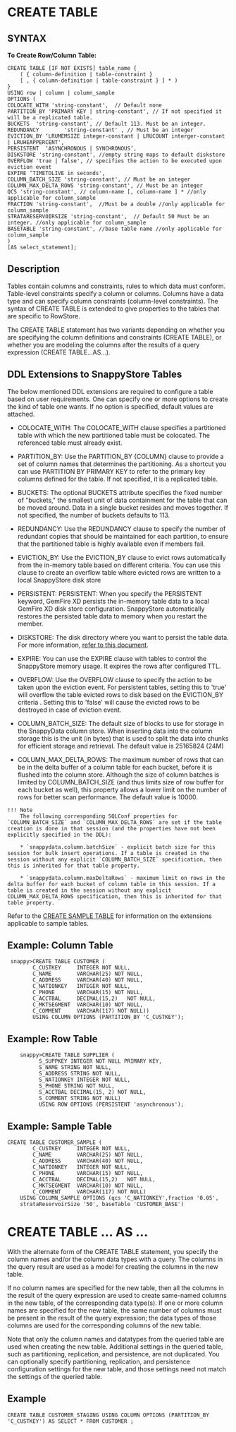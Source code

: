 # CREATE TABLE

## SYNTAX

**To Create Row/Column Table:**

```
CREATE TABLE [IF NOT EXISTS] table_name {
    ( { column-definition | table-constraint }
    [ , { column-definition | table-constraint } ] * )
}
USING row | column | column_sample
OPTIONS (
COLOCATE_WITH 'string-constant',  // Default none
PARTITION_BY 'PRIMARY KEY | string-constant', // If not specified it will be a replicated table.
BUCKETS  'string-constant', // Default 113. Must be an integer.
REDUNDANCY        'string-constant' , // Must be an integer
EVICTION_BY ‘LRUMEMSIZE integer-constant | LRUCOUNT interger-constant | LRUHEAPPERCENT',
PERSISTENT  ‘ASYNCHRONOUS | SYNCHRONOUS’,
DISKSTORE 'string-constant', //empty string maps to default diskstore
OVERFLOW 'true | false', // specifies the action to be executed upon eviction event
EXPIRE ‘TIMETOLIVE in seconds',
COLUMN_BATCH_SIZE 'string-constant', // Must be an integer
COLUMN_MAX_DELTA_ROWS 'string-constant', // Must be an integer
QCS 'string-constant', // column-name [, column-name ] * //only applicable for column_sample
FRACTION 'string-constant',  //Must be a double //only applicable for column_sample
STRATARESERVOIRSIZE 'string-constant',  // Default 50 Must be an integer. //only applicable for column_sample
BASETABLE 'string-constant', //base table name //only applicable for column_sample
)
[AS select_statement];
```

## Description

Tables contain columns and constraints, rules to which data must conform. Table-level constraints specify a column or columns. Columns have a data type and can specify column constraints (column-level constraints). The syntax of CREATE TABLE is extended to give properties to the tables that are specific to RowStore.

The CREATE TABLE statement has two variants depending on whether you are specifying the column definitions and constraints (CREATE TABLE), or whether you are modeling the columns after the results of a query expression (CREATE TABLE…AS…).

<a id="ddl"></a>
## DDL Extensions to SnappyStore Tables
The below mentioned DDL extensions are required to configure a table based on user requirements. One can specify one or more options to create the kind of table one wants. If no option is specified, default values are attached. 

   * COLOCATE_WITH: The COLOCATE_WITH clause specifies a partitioned table with which the new partitioned table must be colocated. The referenced table must already exist.

   * PARTITION_BY: Use the PARTITION_BY {COLUMN} clause to provide a set of column names that determines the partitioning. As a shortcut you can use PARTITION BY PRIMARY KEY to refer to the primary key columns defined for the table. If not specified, it is a replicated table.

   * BUCKETS: The optional BUCKETS attribute specifies the fixed number of "buckets," the smallest unit of data containment for the table that can be moved around. Data in a single bucket resides and moves together. If not specified, the number of buckets defaults to 113.

   * REDUNDANCY: Use the REDUNDANCY clause to specify the number of redundant copies that should be maintained for each partition, to ensure that the partitioned table is highly available even if members fail.

   * EVICTION_BY: Use the EVICTION_BY clause to evict rows automatically from the in-memory table based on different criteria. You can use this clause to create an overflow table where evicted rows are written to a local SnappyStore disk store

   * PERSISTENT:  PERSISTENT: When you specify the PERSISTENT keyword, GemFire XD persists the in-memory table data to a local GemFire XD disk store configuration. SnappyStore automatically restores the persisted table data to memory when you restart the member.

   * DISKSTORE: The disk directory where you want to persist the table data. For more information, [refer to this document](create-diskstore.md).

   * EXPIRE: You can use the EXPIRE clause with tables to control the SnappyStore memory usage. It expires the rows after configured TTL.

   * OVERFLOW: Use the OVERFLOW clause to specify the action to be taken upon the eviction event. For persistent tables, setting this to 'true' will overflow the table evicted rows to disk based on the EVICTION_BY criteria . Setting this to 'false' will cause the evicted rows to be destroyed in case of eviction event.

   * COLUMN_BATCH_SIZE: The default size of blocks to use for storage in the SnappyData column store. When inserting data into the column storage this is the unit (in bytes) that is used to split the data into chunks for efficient storage and retrieval. The default value is 25165824 (24M)

   * COLUMN_MAX_DELTA_ROWS: The maximum number of rows that can be in the delta buffer of a column table for each bucket, before it is flushed into the column store. Although the size of column batches is limited by COLUMN_BATCH_SIZE (and thus limits size of row buffer for each bucket as well), this property allows a lower limit on the number of rows for better scan performance. The default value is 10000. 

	!!! Note
		The following corresponding SQLConf properties for `COLUMN_BATCH_SIZE` and `COLUMN_MAX_DELTA_ROWS` are set if the table creation is done in that session (and the properties have not been explicitly specified in the DDL): 

		* `snappydata.column.batchSize` - explicit batch size for this session for bulk insert operations. If a table is created in the session without any explicit `COLUMN_BATCH_SIZE` specification, then this is inherited for that table property. 

		* `snappydata.column.maxDeltaRows` - maximum limit on rows in the delta buffer for each bucket of column table in this session. If a table is created in the session without any explicit COLUMN_MAX_DELTA_ROWS specification, then this is inherited for that table property.

Refer to the [CREATE SAMPLE TABLE](../../create-sample-table.md) for information on the extensions applicable to sample tables.

## Example: Column Table
```
 snappy>CREATE TABLE CUSTOMER ( 
        C_CUSTKEY     INTEGER NOT NULL,
        C_NAME        VARCHAR(25) NOT NULL,
        C_ADDRESS     VARCHAR(40) NOT NULL,
        C_NATIONKEY   INTEGER NOT NULL,
        C_PHONE       VARCHAR(15) NOT NULL,
        C_ACCTBAL     DECIMAL(15,2)   NOT NULL,
        C_MKTSEGMENT  VARCHAR(10) NOT NULL,
        C_COMMENT     VARCHAR(117) NOT NULL))
        USING COLUMN OPTIONS (PARTITION_BY 'C_CUSTKEY');
```

## Example: Row Table
```
	snappy>CREATE TABLE SUPPLIER ( 
          S_SUPPKEY INTEGER NOT NULL PRIMARY KEY, 
          S_NAME STRING NOT NULL, 
          S_ADDRESS STRING NOT NULL, 
          S_NATIONKEY INTEGER NOT NULL, 
          S_PHONE STRING NOT NULL, 
          S_ACCTBAL DECIMAL(15, 2) NOT NULL,
          S_COMMENT STRING NOT NULL)
          USING ROW OPTIONS (PERSISTENT 'asynchronous');
```

## Example: Sample Table
```
CREATE TABLE CUSTOMER_SAMPLE ( 
        C_CUSTKEY     INTEGER NOT NULL,
        C_NAME        VARCHAR(25) NOT NULL,
        C_ADDRESS     VARCHAR(40) NOT NULL,
        C_NATIONKEY   INTEGER NOT NULL,
        C_PHONE       VARCHAR(15) NOT NULL,
        C_ACCTBAL     DECIMAL(15,2)   NOT NULL,
        C_MKTSEGMENT  VARCHAR(10) NOT NULL,
        C_COMMENT     VARCHAR(117) NOT NULL)
    USING COLUMN_SAMPLE OPTIONS (qcs 'C_NATIONKEY',fraction '0.05', 
    strataReservoirSize '50', baseTable 'CUSTOMER_BASE')
```

# CREATE TABLE … AS …
With the alternate form of the CREATE TABLE statement, you specify the column names and/or the column data types with a query. The columns in the query result are used as a model for creating the columns in the new table.

If no column names are specified for the new table, then all the columns in the result of the query expression are used to create same-named columns in the new table, of the corresponding data type(s). If one or more column names are specified for the new table, the same number of columns must be present in the result of the query expression; the data types of those columns are used for the corresponding columns of the new table.

Note that only the column names and datatypes from the queried table are used when creating the new table. Additional settings in the queried table, such as partitioning, replication, and persistence, are not duplicated. You can optionally specify partitioning, replication, and persistence configuration settings for the new table, and those settings need not match the settings of the queried table.

## Example

```
CREATE TABLE CUSTOMER_STAGING USING COLUMN OPTIONS (PARTITION_BY 'C_CUSTKEY') AS SELECT * FROM CUSTOMER ;
```
